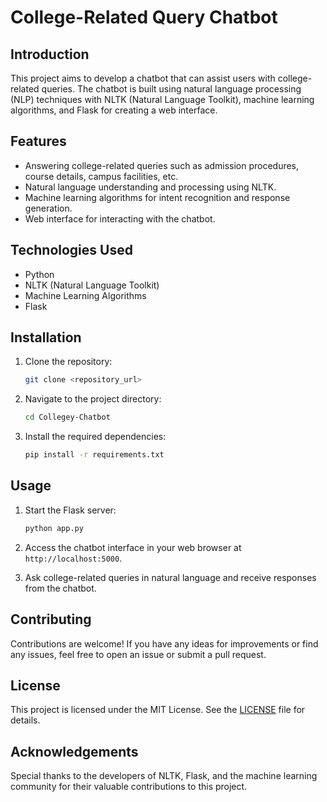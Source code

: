 # College-Related Query Chatbot

## Introduction
This project aims to develop a chatbot that can assist users with college-related queries. The chatbot is built using natural language processing (NLP) techniques with NLTK (Natural Language Toolkit), machine learning algorithms, and Flask for creating a web interface.

## Features
- Answering college-related queries such as admission procedures, course details, campus facilities, etc.
- Natural language understanding and processing using NLTK.
- Machine learning algorithms for intent recognition and response generation.
- Web interface for interacting with the chatbot.

## Technologies Used
- Python
- NLTK (Natural Language Toolkit)
- Machine Learning Algorithms
- Flask

## Installation
1. Clone the repository:
    ```bash
    git clone <repository_url>
    ```

2. Navigate to the project directory:
    ```bash
    cd Collegey-Chatbot
    ```

3. Install the required dependencies:
    ```bash
    pip install -r requirements.txt
    ```

## Usage
1. Start the Flask server:
    ```bash
    python app.py
    ```

2. Access the chatbot interface in your web browser at `http://localhost:5000`.

3. Ask college-related queries in natural language and receive responses from the chatbot.

## Contributing
Contributions are welcome! If you have any ideas for improvements or find any issues, feel free to open an issue or submit a pull request.

## License
This project is licensed under the MIT License. See the [LICENSE](LICENSE) file for details.

## Acknowledgements
Special thanks to the developers of NLTK, Flask, and the machine learning community for their valuable contributions to this project.
